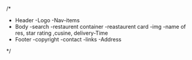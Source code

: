 /*
 * Header
    -Logo
    -Nav-items
 * Body
    -search
    -restaurent container
    -reastaurent card
        -img
        -name of res, star rating ,cusine, delivery-Time
 * Footer
    -copyright
    -contact
    -links
    -Address

*/